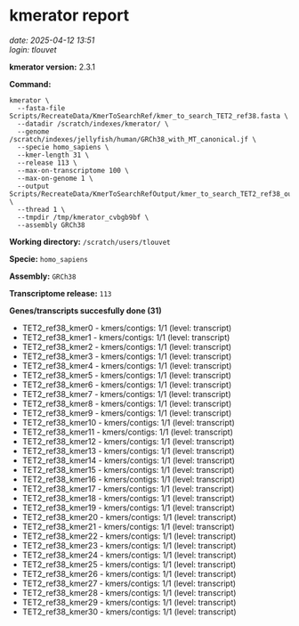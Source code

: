 # kmerator report
*date: 2025-04-12 13:51*  
*login: tlouvet*

**kmerator version:** 2.3.1

**Command:**

```
kmerator \
  --fasta-file Scripts/RecreateData/KmerToSearchRef/kmer_to_search_TET2_ref38.fasta \
  --datadir /scratch/indexes/kmerator/ \
  --genome /scratch/indexes/jellyfish/human/GRCh38_with_MT_canonical.jf \
  --specie homo_sapiens \
  --kmer-length 31 \
  --release 113 \
  --max-on-transcriptome 100 \
  --max-on-genome 1 \
  --output Scripts/RecreateData/KmerToSearchRefOutput/kmer_to_search_TET2_ref38_output \
  --thread 1 \
  --tmpdir /tmp/kmerator_cvbgb9bf \
  --assembly GRCh38
```

**Working directory:** `/scratch/users/tlouvet`

**Specie:** `homo_sapiens`

**Assembly:** `GRCh38`

**Transcriptome release:** `113`

**Genes/transcripts succesfully done (31)**

- TET2_ref38_kmer0 - kmers/contigs: 1/1 (level: transcript)
- TET2_ref38_kmer1 - kmers/contigs: 1/1 (level: transcript)
- TET2_ref38_kmer2 - kmers/contigs: 1/1 (level: transcript)
- TET2_ref38_kmer3 - kmers/contigs: 1/1 (level: transcript)
- TET2_ref38_kmer4 - kmers/contigs: 1/1 (level: transcript)
- TET2_ref38_kmer5 - kmers/contigs: 1/1 (level: transcript)
- TET2_ref38_kmer6 - kmers/contigs: 1/1 (level: transcript)
- TET2_ref38_kmer7 - kmers/contigs: 1/1 (level: transcript)
- TET2_ref38_kmer8 - kmers/contigs: 1/1 (level: transcript)
- TET2_ref38_kmer9 - kmers/contigs: 1/1 (level: transcript)
- TET2_ref38_kmer10 - kmers/contigs: 1/1 (level: transcript)
- TET2_ref38_kmer11 - kmers/contigs: 1/1 (level: transcript)
- TET2_ref38_kmer12 - kmers/contigs: 1/1 (level: transcript)
- TET2_ref38_kmer13 - kmers/contigs: 1/1 (level: transcript)
- TET2_ref38_kmer14 - kmers/contigs: 1/1 (level: transcript)
- TET2_ref38_kmer15 - kmers/contigs: 1/1 (level: transcript)
- TET2_ref38_kmer16 - kmers/contigs: 1/1 (level: transcript)
- TET2_ref38_kmer17 - kmers/contigs: 1/1 (level: transcript)
- TET2_ref38_kmer18 - kmers/contigs: 1/1 (level: transcript)
- TET2_ref38_kmer19 - kmers/contigs: 1/1 (level: transcript)
- TET2_ref38_kmer20 - kmers/contigs: 1/1 (level: transcript)
- TET2_ref38_kmer21 - kmers/contigs: 1/1 (level: transcript)
- TET2_ref38_kmer22 - kmers/contigs: 1/1 (level: transcript)
- TET2_ref38_kmer23 - kmers/contigs: 1/1 (level: transcript)
- TET2_ref38_kmer24 - kmers/contigs: 1/1 (level: transcript)
- TET2_ref38_kmer25 - kmers/contigs: 1/1 (level: transcript)
- TET2_ref38_kmer26 - kmers/contigs: 1/1 (level: transcript)
- TET2_ref38_kmer27 - kmers/contigs: 1/1 (level: transcript)
- TET2_ref38_kmer28 - kmers/contigs: 1/1 (level: transcript)
- TET2_ref38_kmer29 - kmers/contigs: 1/1 (level: transcript)
- TET2_ref38_kmer30 - kmers/contigs: 1/1 (level: transcript)
